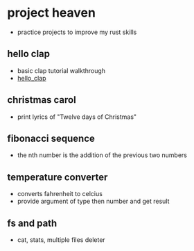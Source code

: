 # project heaven
- practice projects to improve my rust skills

## hello clap
- basic clap tutorial walkthrough
- [hello_clap](hello_clap/notes.md)

## christmas carol
- print lyrics of "Twelve days of Christmas"

## fibonacci sequence
- the nth number is the addition of the previous two numbers

## temperature converter
- converts fahrenheit to celcius
- provide argument of type then number and get result

## fs and path
- cat, stats, multiple files deleter 
